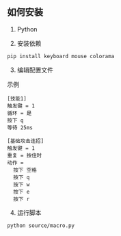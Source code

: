 
## 如何安装

1. Python

2. 安装依赖

```
pip install keyboard mouse colorama
```

3. 编辑配置文件

示例
```
[技能1]
触发键 = 1
循环 = 是
按下 q
等待 25ms

[基础攻击连招]
触发键 = 1
重复 = 按住时
动作 =
  按下 空格
  按下 q
  按下 w
  按下 e
  按下 r
```

4. 运行脚本
```
python source/macro.py
```
